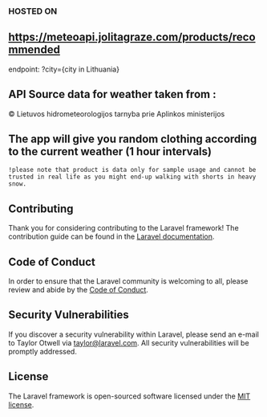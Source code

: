 ### HOSTED ON

## https://meteoapi.jolitagraze.com/products/recommended

endpoint: ?city={city in Lithuania}

## API Source data for weather taken from :

 © Lietuvos hidrometeorologijos tarnyba prie Aplinkos ministerijos

## The app will give you random clothing according to the current weather (1 hour intervals)

    !please note that product is data only for sample usage and cannot be trusted in real life as you might end-up walking with shorts in heavy snow.
    
## Contributing

Thank you for considering contributing to the Laravel framework! The contribution guide can be found in the [Laravel documentation](https://laravel.com/docs/contributions).

## Code of Conduct

In order to ensure that the Laravel community is welcoming to all, please review and abide by the [Code of Conduct](https://laravel.com/docs/contributions#code-of-conduct).

## Security Vulnerabilities

If you discover a security vulnerability within Laravel, please send an e-mail to Taylor Otwell via [taylor@laravel.com](mailto:taylor@laravel.com). All security vulnerabilities will be promptly addressed.

## License

The Laravel framework is open-sourced software licensed under the [MIT license](https://opensource.org/licenses/MIT).
